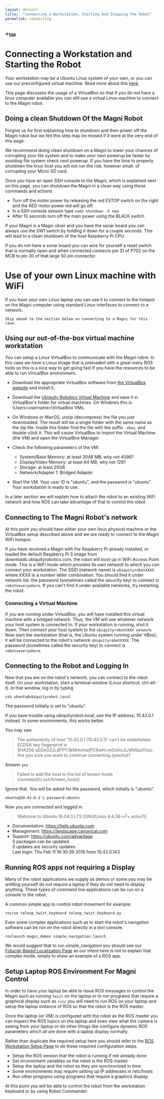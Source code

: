 ```yaml
---
layout: default
title:  "Connecting a Workstation, Starting And Stopping the Robot"
permalink: connecting
---
```


#### &uarr;[top](https://ubiquityrobotics.github.io/learn/)

# Connecting a Workstation and Starting the Robot

Your workstation may be a Ubuntu Linux system of your own, or you can use our preconfigured virtual machine.  Read more about this [here](need_to_know).

This page discusses the usage of a VirtualBox so that if you do not have a linux computer available you can still use a virtual Linux machine to connect to the Magni robot.   

## Doing a clean Shutdown Of the Magni Robot

Forgive us for first explaining how to shutdown and then power off the Magni robot but we felt this step may be missed if it were at the very end of this page.

We recommend doing clean shutdown on a Magni to lower your chances of corrupting your file system and to make your next powerup be faster by avoiding file system check next powerup.  If you have the time to properly shutdown the linux host you will not run the risk, however small, of corrupting your Micro SD card.

Once you have an open SSH console to the Magni, which is explained next on this page, you can shutdown the Magni in a clean way using these commands and actions

* Turn off the motor power by releasing the red ESTOP switch on the right and the RED motor power led will go off.
* In a SSH console session type  ```sudo shutdown -h now```
* After 10 seconds turn off the main power using the BLACK switch

If your Magni is a Magni silver and you have the sonar board you can always use the SW1 switch by holding it down for a couple seconds.  This will lead to a clean shutdown of the host Raspberry Pi CPU.

If you do not have a sonar board you can wire for yourself a reset switch that is normally open and when connected connects pin 31 of P702 on the MCB to pin 30 of that large 50 pin connector.

# Use of your own Linux machine with WiFi

If you have your own Linux laptop you can use it to connect to the hotspot on the Magni computer using standard Linux interfaces to connect to a network.  

```Skip ahead to the section below on connecting to a Magni for this case.```


## Using our out-of-the-box virtual machine workstation

You can setup a Linux VirtualBox to communicate with the Magni robot.  In this case we have a Linux image that is preloaded with a great many ROS tools so this is a nice way to get going fast if you have the resources to be able to run VirtualBox environment.

* Download the appropriate VirtualBox software from [the VirtualBox website](https://www.virtualbox.org/wiki/Downloads) and install it.

*  Download the [Ubiquity Robotics Virtual Machine](https://downloads.ubiquityrobotics.com/vm.html) and save it in VirtualBox's folder for virtual machines.  On Windows this is \Users\<username>\VirtualBox VMs.

* On Windows or MacOS, unzip (decompress) the file you just downloaded. The result will be a single folder with the same name as the zip file.  Inside this folder find the file with the suffix `.vbox`, and double-click it.  This will cause VirtualBox to import the Virtual Machine (the VM) and open the VirtualBox Manager.

* Check the following parameters of the VM:

  * System/Base Memory: at least 2048 MB, why not 4096?
  * Display/Video Memory: at least 64 MB, why not 128?
  * Storage: at least 25GB
  * Network/Adapter 1: Bridged Adapter

* Start the VM. Your user ID is "ubuntu", and the password is "ubuntu".
Your workstation is ready to use.

In a later section we will explain how to attach the robot to an existing WiFi network and how ROS can take advantage of that to control the robot.

## Connecting to The Magni Robot's network

At this point you should have either your own linux physical machine or the VirtualBox setup described above and we are ready to connect to the Magni WiFi hotspot.

If you have received a Magni with the Raspberry Pi already installed, or loaded the default Raspberry Pi 3 image from downloads.ubiquityrobotics.com, the robot will boot up in WiFi Access Point mode. This is a WiFi mode which provides its own network to which you can connect your workstation.  The SSID (network name) is `ubiquityrobotXXXX` where XXXX is a number letter combination. You should find it under network list; the password (sometimes called the security key) to connect is `robotseverywhere`. If you can't find it under available networks, try restarting the robot.

### Connecting a Virtual Machine

If you are running under VirtualBox, you will have installed this virtual machine with a bridged network.  Thus, the VM will see whatever network your host system is connected to. If your workstation is running, shut it down. Then connect your host system to the `ubiquityrobotXXXX network`.  Now start the workstation (that is, the Ubuntu system running under VBox); it will be connected to the robot's network `ubiquityrobotXXXX`. The password (sometimes called the security key) to connect is `robotseverywhere`.


## Connecting to the Robot and Logging In

Now that you are on the robot's network, you can connect to the robot itself. On your workstation, start a terminal window (Linux shortcut: ctrl-alt-t). In that window, log in by typing

```ssh ubuntu@ubiquityrobot.local```

The password initially is set to "ubuntu".

 If you have trouble using ubiquityrobot.local, use the IP address, 10.42.0.1 instead. In some environments, this works better.

You may see:

>The authenticity of host '10.42.0.1 (10.42.0.1)' can't be established.  
    ECDSA key fingerprint is SHA256:sDDeGZzL8FPY3kMmvhwjPC9wH+mGsAxJL/dNXpoYnsc.  
    Are you sure you want to continue connecting (yes/no)?

Answer `yes`

>Failed to add the host to the list of known hosts (/somepath/.ssh/known_hosts).

Ignore that. You will be asked for the password, which initially is "ubuntu".

```ubuntu@10.42.0.1's password:ubuntu```

Now you are connected and logged in.

>Welcome to Ubuntu 16.04.3 LTS (GNU/Linux 4.4.38-v7+ armv7l)
  * Documentation:  https://help.ubuntu.com
  * Management:     https://landscape.canonical.com
  * Support:        https://ubuntu.com/advantage  
  0 packages can be updated.  
  0 updates are security updates.  
 Last login: Thu Feb 11 16:30:39 2016 from 10.42.0.143

## Running ROS apps not requiring a Display

Many of the robot applications we supply as demos or some you may be writting yourself do not require a laptop if they do not need to display anything.  These types of command line applications can be run on a console to the robot.

A common simple app to control robot movement for example:

```rosrun teleop_twist_keyboard teleop_twist_keyboard.py```

Even some complex applications such as to start the robot's navigation software can be run on the robot directly in a text console.  

 ```roslaunch magni_demos simple_navigation.launch```  

We would suggest that to run simple_navigation you should see our [Fiducial-Based Localization Page](https://learn.ubiquityrobotics.com/fiducials) as our intent here is not to explain that complex mode, simply to show an example of a ROS app.

## Setup Laptop ROS Environment For Magni Control

In order to have your laptop be able to issue ROS messages to control the Magni such as running ```twist``` on the laptop or to run programs that require a graphical display such as ```rviz``` you will need to run ROS on your laptop and setup the laptop instance of ROS so that the robot is the ROS master.

Once the laptop (or VM) is configured with the robot as the ROS master you can inspect the ROS topics on the laptop and even view what the camera is seeing from your laptop or do other things like configure dynamic ROS parameters which all are done with a laptop display normally.

Rather than duplicate the required setup here you should refer to the [ROS Workstation Setup Page](https://learn.ubiquityrobotics.com/workstation_setup) to do these required configuration steps.

  * Setup the ROS version that the robot is running if not already done
  * Set environment variables so the robot is the ROS master
  * Setup the laptop and the robot so they are synchronized in time
  * Some environments may require setting up IP addresses in /etc/hosts
  * Run other programs using programs that require a graphics display.

At this point you will be able to control the robot from the workstation keyboard or by using Robot Commander.
